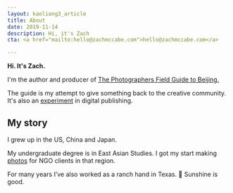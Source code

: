 ```yaml
---
layout: kaoliang3_article
title: About
date: 2019-11-14
description: Hi, it's Zach
cta: <a href="mailto:hello@zachmccabe.com">hello@zachmccabe.com</a>

---
```



**Hi. It's Zach.**

I'm the author and producer of [The Photographers Field Guide to Beijing.
](https://www.zachmccabe.com/beijing.html)

The guide is my attempt to give something back to the creative community. It's also an [experiment](https://www.zachmccabe.com/bullshit.html) in digital publishing.




## My story

I grew up in the US, China and Japan. 

My undergraduate degree is in East Asian Studies. I got my start making [photos](https://www.zachmccabe.com/postcard.html) for NGO clients in that region.

For many years I’ve also worked as a ranch hand in Texas. 🍃 Sunshine is good.
